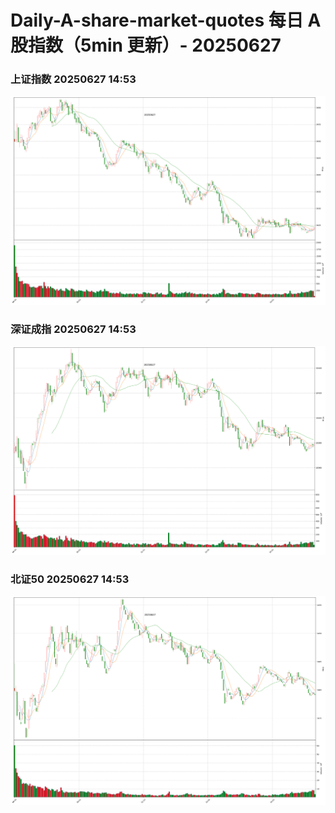 
# Daily-A-share-market-quotes 每日 A 股指数（5min 更新）- 20250627

### 上证指数 20250627 14:53
![](./fig/2025/6/20250627-sh000001.png)

### 深证成指 20250627 14:53
![](./fig/2025/6/20250627-sz399001.png)

### 北证50 20250627 14:53
![](./fig/2025/6/20250627-bj899050.png)

